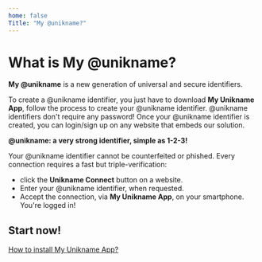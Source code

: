 ```yaml
---
home: false
Title: "My @unikname?"
---
```


# What is My @unikname?

**My @unikname** is a new generation of universal and secure identifiers. 

To create a @unikname identifier, you just have to download **My Unikname App**, follow the process to create your @unikname identifier. @unikname identifiers don't require any password!
Once your @unikname identifier is created, you can login/sign up on any website that embeds our solution. 

**@unikname: a very strong identifier, simple as 1-2-3!**

Your @unikname identifier cannot be counterfeited or phished. Every connection requires a fast but triple-verification: 
- click the **Unikname Connect** button on a website.
- Enter your @unikname identifier, when requested.
- Accept the connection, via **My Unikname App**, on your smartphone.
You're logged in!  

## Start now!
[How to install My Unikname App?](./howto-install-my-unikname-app)


